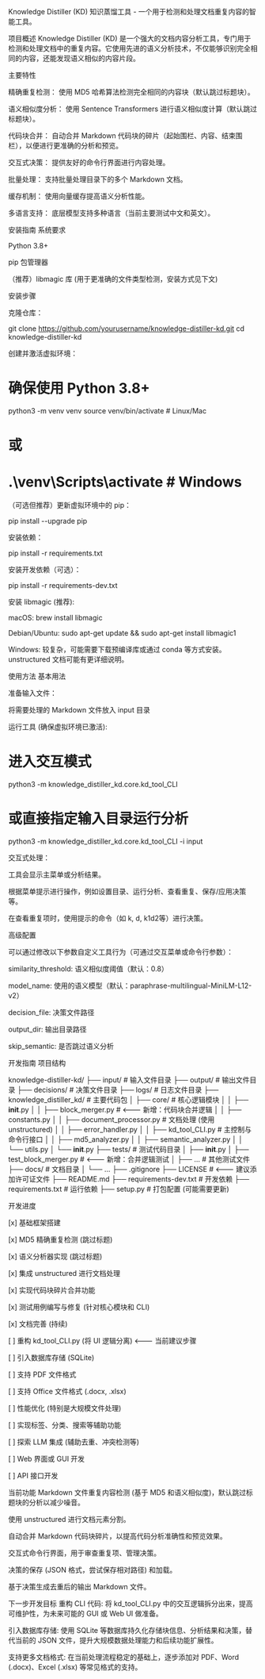Knowledge Distiller (KD)
知识蒸馏工具 - 一个用于检测和处理文档重复内容的智能工具。

项目概述
Knowledge Distiller (KD) 是一个强大的文档内容分析工具，专门用于检测和处理文档中的重复内容。它使用先进的语义分析技术，不仅能够识别完全相同的内容，还能发现语义相似的内容片段。

主要特性

精确重复检测： 使用 MD5 哈希算法检测完全相同的内容块（默认跳过标题块）。

语义相似度分析： 使用 Sentence Transformers 进行语义相似度计算（默认跳过标题块）。

代码块合并： 自动合并 Markdown 代码块的碎片（起始围栏、内容、结束围栏），以便进行更准确的分析和预览。

交互式决策： 提供友好的命令行界面进行内容处理。

批量处理： 支持批量处理目录下的多个 Markdown 文档。

缓存机制： 使用向量缓存提高语义分析性能。

多语言支持： 底层模型支持多种语言（当前主要测试中文和英文）。

安装指南
系统要求

Python 3.8+

pip 包管理器

（推荐）libmagic 库 (用于更准确的文件类型检测，安装方式见下文)

安装步骤

克隆仓库：

git clone https://github.com/yourusername/knowledge-distiller-kd.git
cd knowledge-distiller-kd

创建并激活虚拟环境：

# 确保使用 Python 3.8+
python3 -m venv venv
source venv/bin/activate  # Linux/Mac
# 或
# .\venv\Scripts\activate  # Windows

（可选但推荐）更新虚拟环境中的 pip：

pip install --upgrade pip

安装依赖：

pip install -r requirements.txt

安装开发依赖（可选）：

pip install -r requirements-dev.txt

安装 libmagic (推荐):

macOS: brew install libmagic

Debian/Ubuntu: sudo apt-get update && sudo apt-get install libmagic1

Windows: 较复杂，可能需要下载预编译库或通过 conda 等方式安装。unstructured 文档可能有更详细说明。

使用方法
基本用法

准备输入文件：

将需要处理的 Markdown 文件放入 input 目录

运行工具 (确保虚拟环境已激活):

# 进入交互模式
python3 -m knowledge_distiller_kd.core.kd_tool_CLI
# 或直接指定输入目录运行分析
python3 -m knowledge_distiller_kd.core.kd_tool_CLI -i input

交互式处理：

工具会显示主菜单或分析结果。

根据菜单提示进行操作，例如设置目录、运行分析、查看重复、保存/应用决策等。

在查看重复项时，使用提示的命令（如 k, d, k1d2等）进行决策。

高级配置

可以通过修改以下参数自定义工具行为（可通过交互菜单或命令行参数）：

similarity_threshold: 语义相似度阈值（默认：0.8）

model_name: 使用的语义模型（默认：paraphrase-multilingual-MiniLM-L12-v2）

decision_file: 决策文件路径

output_dir: 输出目录路径

skip_semantic: 是否跳过语义分析

开发指南
项目结构

knowledge-distiller-kd/
├── input/                # 输入文件目录
├── output/               # 输出文件目录
├── decisions/            # 决策文件目录
├── logs/                 # 日志文件目录
├── knowledge_distiller_kd/ # 主要代码包
│   ├── core/             # 核心逻辑模块
│   │   ├── __init__.py
│   │   ├── block_merger.py     # <--- 新增：代码块合并逻辑
│   │   ├── constants.py
│   │   ├── document_processor.py # 文档处理 (使用unstructured)
│   │   ├── error_handler.py
│   │   ├── kd_tool_CLI.py     # 主控制与命令行接口
│   │   ├── md5_analyzer.py
│   │   ├── semantic_analyzer.py
│   │   └── utils.py
│   └── __init__.py
├── tests/                # 测试代码目录
│   ├── __init__.py
│   ├── test_block_merger.py # <--- 新增：合并逻辑测试
│   ├── ...                # 其他测试文件
├── docs/                 # 文档目录
│   └── ...
├── .gitignore
├── LICENSE               # <--- 建议添加许可证文件
├── README.md
├── requirements-dev.txt  # 开发依赖
├── requirements.txt      # 运行依赖
├── setup.py              # 打包配置 (可能需要更新)

开发进度

[x] 基础框架搭建

[x] MD5 精确重复检测 (跳过标题)

[x] 语义分析器实现 (跳过标题)

[x] 集成 unstructured 进行文档处理

[x] 实现代码块碎片合并功能

[x] 测试用例编写与修复 (针对核心模块和 CLI)

[x] 文档完善 (持续)

[ ] 重构 kd_tool_CLI.py (将 UI 逻辑分离) <--- 当前建议步骤

[ ] 引入数据库存储 (SQLite)

[ ] 支持 PDF 文件格式

[ ] 支持 Office 文件格式 (.docx, .xlsx)

[ ] 性能优化 (特别是大规模文件处理)

[ ] 实现标签、分类、搜索等辅助功能

[ ] 探索 LLM 集成 (辅助去重、冲突检测等)

[ ] Web 界面或 GUI 开发

[ ] API 接口开发

当前功能
Markdown 文件重复内容检测 (基于 MD5 和语义相似度)，默认跳过标题块的分析以减少噪音。

使用 unstructured 进行文档元素分割。

自动合并 Markdown 代码块碎片，以提高代码分析准确性和预览效果。

交互式命令行界面，用于审查重复项、管理决策。

决策的保存 (JSON 格式，尝试保存相对路径) 和加载。

基于决策生成去重后的输出 Markdown 文件。

下一步开发目标
重构 CLI 代码: 将 kd_tool_CLI.py 中的交互逻辑拆分出来，提高可维护性，为未来可能的 GUI 或 Web UI 做准备。

引入数据库存储: 使用 SQLite 等数据库持久化存储块信息、分析结果和决策，替代当前的 JSON 文件，提升大规模数据处理能力和后续功能扩展性。

支持更多文档格式: 在当前处理流程稳定的基础上，逐步添加对 PDF、Word (.docx)、Excel (.xlsx) 等常见格式的支持。